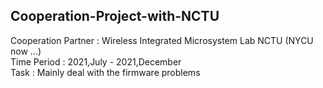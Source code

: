 ## Cooperation-Project-with-NCTU
Cooperation Partner : Wireless Integrated Microsystem Lab NCTU (NYCU now ...)  
Time Period         : 2021,July - 2021,December  
Task                : Mainly deal with the firmware problems  

